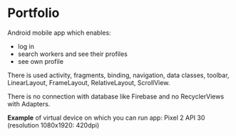 # Portfolio
Android mobile app which enables:
- log in
- search workers and see their profiles
- see own profile

There is used activity, fragments, binding, navigation, data classes, toolbar, LinearLayout, FrameLayout, RelativeLayout, ScrollView.

There is no connection with database like Firebase and no RecyclerViews with Adapters.

**Example** of virtual device on which you can run app:
Pixel 2 API 30 (resolution 1080x1920: 420dpi)
